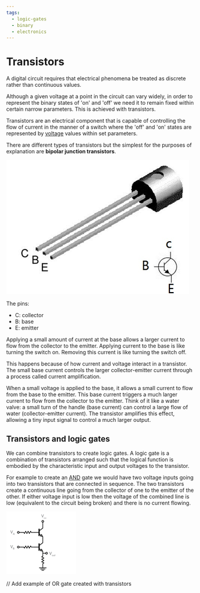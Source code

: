 ```yaml
---
tags:
  - logic-gates
  - binary
  - electronics
---
```


# Transistors

A digital circuit requires that electrical phenomena be treated as discrete
rather than continuous values.

Although a given voltage at a point in the circuit can vary widely, in order to
represent the binary states of 'on' and 'off' we need it to remain fixed within
certain narrow parameters. This is achieved with transistors.

Transistors are an electrical component that is capable of controlling the flow
of current in the manner of a switch where the 'off' and 'on' states are
represented by [voltage](Voltage.md) values within set parameters.

There are different types of transistors but the simplest for the purposes of
explanation are **bipolar junction transistors**.

![BJT transistor terminals](/static/bjt-terminals.jpg)

The pins:

- C: collector
- B: base
- E: emitter

Applying a small amount of current at the base allows a larger current to flow
from the collector to the emitter. Applying current to the base is like turning
the switch on. Removing this current is like turning the switch off.

This happens because of how current and voltage interact in a transistor. The
small base current controls the larger collector-emitter current through a
process called current amplification.

When a small voltage is applied to the base, it allows a small current to flow
from the base to the emitter. This base current triggers a much larger current
to flow from the collector to the emitter. Think of it like a water valve: a
small turn of the handle (base current) can control a large flow of water
(collector-emitter current). The transistor amplifies this effect, allowing a
tiny input signal to control a much larger output.

## Transistors and logic gates

We can combine transistors to create logic gates. A logic gate is a combination
of transistors arranged such that the logical function is embodied by the
characteristic input and output voltages to the transistor.

For example to create an [AND](Logic_gates.md#and-gate) gate we would have two
voltage inputs going into two transistors that are connected in sequence. The
two transistors create a continuous line going from the collector of one to the
emitter of the other. If either voltage input is low then the voltage of the
combined line is low (equivalent to the circuit being broken) and there is no
current flowing.

![](/static/and-transistor.png)

// Add example of OR gate created with transistors
